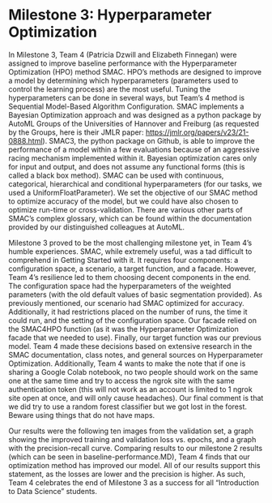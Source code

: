 # Milestone 3: Hyperparameter Optimization
In Milestone 3, Team 4 (Patricia Dzwill and Elizabeth Finnegan) were assigned to improve baseline performance with the Hyperparameter Optimization (HPO) method SMAC. HPO’s methods are designed to improve a model by determining which hyperparameters (parameters used to control the learning process) are the most useful. Tuning the hyperparameters can be done in several ways, but Team’s 4 method is Sequential Model-Based Algorithm Configuration.  SMAC implements a Bayesian Optimization approach and was designed as a python package by AutoML Groups of the Universities of Hannover and Freiburg (as requested by the Groups, here is their JMLR paper: https://jmlr.org/papers/v23/21-0888.html). SMAC3, the python package on Github, is able to improve the performance of a model within a few evaluations because of an aggressive racing mechanism implemented within it. Bayesian optimization cares only for input and output, and does not assume any functional forms (this is called a black box method). SMAC can be used with continuous, categorical, hierarchical and conditional hyperparameters (for our tasks, we used a UniformFloatParameter). We set the objective of our SMAC method to optimize accuracy of the model, but we could have also chosen to optimize run-time or cross-validation. There are various other parts of SMAC’s complex glossary, which can be found within the documentation provided by our distinguished colleagues at AutoML.



Milestone 3 proved to be the most challenging milestone yet, in Team 4’s humble experiences. SMAC, while extremely useful, was a tad difficult to comprehend in Getting Started with it. It requires four components: a configuration space, a scenario, a target function, and a facade. However, Team 4’s resilience led to them choosing decent components in the end. The configuration space had the hyperparameters of the weighted parameters (with the old default values of basic segmentation provided). As previously mentioned, our scenario had SMAC optimized for accuracy. Additionally, it had restrictions placed on the number of runs, the time it could run, and the setting of the configuration space. Our facade relied on the SMAC4HPO function (as it was the Hyperparameter Optimization facade that we needed to use). Finally, our target function was our previous model. Team 4 made these decisions based on extensive research in the SMAC documentation, class notes, and general sources on Hyperparameter Optimization. Additionally, Team 4 wants to make the note that if one is sharing a Google Colab notebook, no two people should work on the same one at the same time and try to access the ngrok site with the same authentication token (this will not work as an account is limited to 1 ngrok site open at once, and will only cause headaches). Our final comment is that we did try to use a random forest classifier but we got lost in the forest. Beware using things that do not have maps. 



Our results were the following ten images from the validation set, a graph showing the improved training and validation loss vs. epochs, and a graph with the precision-recall curve. Comparing results to our milestone 2 results (which can be seen in baseline-performance.MD), Team 4 finds that our optimization method has improved our model. All of our results support this statement, as the losses are lower and the precision is higher. As such, Team 4 celebrates the end of Milestone 3 as a success for all “Introduction to Data Science” students. 

